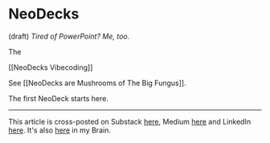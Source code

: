 # NeoDecks 
 (draft) 
*Tired of PowerPoint? Me, too.*  

The 

[[NeoDecks Vibecoding]] 

See [[NeoDecks are Mushrooms of The Big Fungus]]. 

The first NeoDeck starts here. 

--- 
This article is cross-posted on Substack [here](), Medium [here]() and LinkedIn [here](). It's also [here]() in my Brain. 